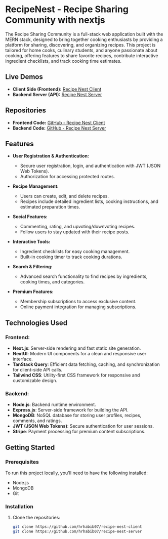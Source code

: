 # RecipeNest - Recipe Sharing Community with nextjs

The Recipe Sharing Community is a full-stack web application built with the MERN stack, designed to bring together cooking enthusiasts by providing a platform for sharing, discovering, and organizing recipes. This project is tailored for home cooks, culinary students, and anyone passionate about cooking, offering features to share favorite recipes, contribute interactive ingredient checklists, and track cooking time estimates.

## Live Demos
- **Client Side (Frontend):** [Recipe Nest Client](https://recipe-nest-client.vercel.app/)
- **Backend Server (API):** [Recipe Nest Server](https://recipe-nest-serever.vercel.app/)

## Repositories
- **Frontend Code:** [GitHub - Recipe Nest Client](https://github.com/hrhabib07/recipe-nest-client)
- **Backend Code:** [GitHub - Recipe Nest Server](https://github.com/hrhabib07/recipe-nest-server)

## Features

- **User Registration & Authentication:**
  - Secure user registration, login, and authentication with JWT (JSON Web Tokens).
  - Authorization for accessing protected routes.
  
- **Recipe Management:**
  - Users can create, edit, and delete recipes.
  - Recipes include detailed ingredient lists, cooking instructions, and estimated preparation times.

- **Social Features:**
  - Commenting, rating, and upvoting/downvoting recipes.
  - Follow users to stay updated with their recipe posts.

- **Interactive Tools:**
  - Ingredient checklists for easy cooking management.
  - Built-in cooking timer to track cooking durations.

- **Search & Filtering:**
  - Advanced search functionality to find recipes by ingredients, cooking times, and categories.

- **Premium Features:**
  - Membership subscriptions to access exclusive content.
  - Online payment integration for managing subscriptions.

## Technologies Used

### Frontend:
- **Next.js**: Server-side rendering and fast static site generation.
- **NextUI**: Modern UI components for a clean and responsive user interface.
- **TanStack Query**: Efficient data fetching, caching, and synchronization for client-side API calls.
- **Tailwind CSS**: Utility-first CSS framework for responsive and customizable design.

### Backend:
- **Node.js**: Backend runtime environment.
- **Express.js**: Server-side framework for building the API.
- **MongoDB**: NoSQL database for storing user profiles, recipes, comments, and ratings.
- **JWT (JSON Web Tokens)**: Secure authentication for user sessions.
- **Stripe**: Payment processing for premium content subscriptions.

## Getting Started

### Prerequisites
To run this project locally, you'll need to have the following installed:
- Node.js
- MongoDB
- Git

### Installation

1. Clone the repositories:
   ```bash
   git clone https://github.com/hrhabib07/recipe-nest-client
   git clone https://github.com/hrhabib07/recipe-nest-server
